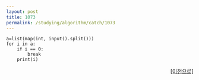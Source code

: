 ```yaml
---
layout: post
title: 1073
permalink: /studying/algorithm/catch/1073
---
```


```
a=list(map(int, input().split()))
for i in a:
    if i == 0:
        break
    print(i)

```
  
    
    
<div style="text-align: right"> <a href = 'https://namhyo01.github.io/studying/algorithm/catch'> [이전으로] </a> </div>
